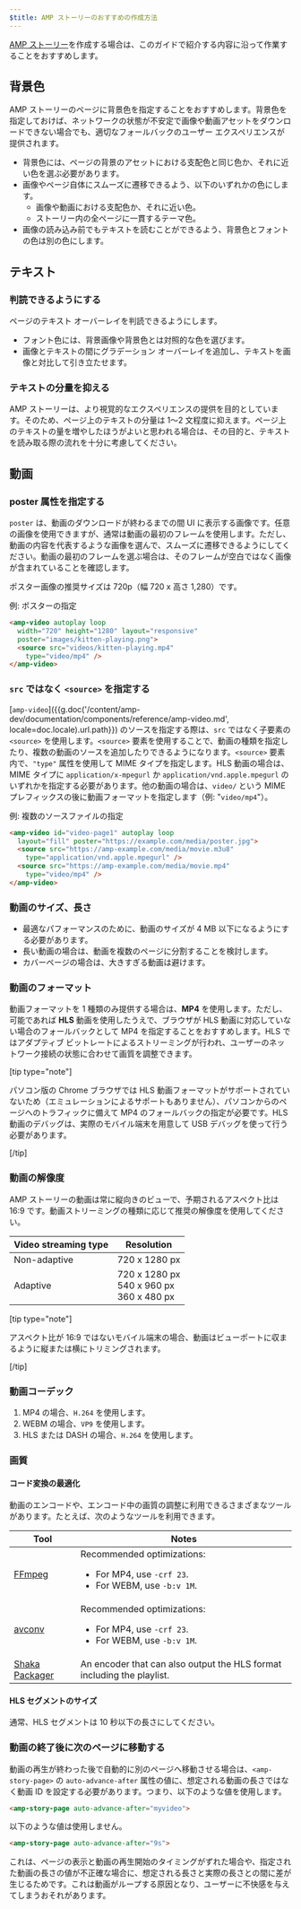 ```yaml
---
$title: AMP ストーリーのおすすめの作成方法
---
```


[AMP ストーリー](/ja/docs/reference/components/amp-story.html)を作成する場合は、このガイドで紹介する内容に沿って作業することをおすすめします。

## 背景色

AMP ストーリーのページに背景色を指定することをおすすめします。背景色を指定しておけば、ネットワークの状態が不安定で画像や動画アセットをダウンロードできない場合でも、適切なフォールバックのユーザー エクスペリエンスが提供されます。

*   背景色には、ページの背景のアセットにおける支配色と同じ色か、それに近い色を選ぶ必要があります。
*   画像やページ自体にスムーズに遷移できるよう、以下のいずれかの色にします。
    *   画像や動画における支配色か、それに近い色。
    *   ストーリー内の全ページに一貫するテーマ色。
*   画像の読み込み前でもテキストを読むことができるよう、背景色とフォントの色は別の色にします。

## テキスト

### 判読できるようにする

ページのテキスト オーバーレイを判読できるようにします。

* フォント色には、背景画像や背景色とは対照的な色を選びます。
* 画像とテキストの間にグラデーション オーバーレイを追加し、テキストを画像と対比して引き立たせます。

### テキストの分量を抑える

AMP ストーリーは、より視覚的なエクスペリエンスの提供を目的としています。そのため、ページ上のテキストの分量は 1～2 文程度に抑えます。ページ上のテキストの量を増やしたほうがよいと思われる場合は、その目的と、テキストを読み取る際の流れを十分に考慮してください。

## 動画

### poster 属性を指定する

`poster` は、動画のダウンロードが終わるまでの間 UI に表示する画像です。任意の画像を使用できますが、通常は動画の最初のフレームを使用します。ただし、動画の内容を代表するような画像を選んで、スムーズに遷移できるようにしてください。動画の最初のフレームを選ぶ場合は、そのフレームが空白ではなく画像が含まれていることを確認します。

ポスター画像の推奨サイズは 720p（幅 720 x 高さ 1,280）です。

例: ポスターの指定

```html
<amp-video autoplay loop
  width="720" height="1280" layout="responsive"
  poster="images/kitten-playing.png">
  <source src="videos/kitten-playing.mp4"
    type="video/mp4" />
</amp-video>
```

### `src` ではなく `<source>` を指定する

[`amp-video`]({{g.doc('/content/amp-dev/documentation/components/reference/amp-video.md', locale=doc.locale).url.path}}) のソースを指定する際は、`src` ではなく子要素の `<source>` を使用します。`<source>` 要素を使用することで、動画の種類を指定したり、複数の動画のソースを追加したりできるようになります。`<source>` 要素内で、`"type"` 属性を使用して MIME タイプを指定します。HLS 動画の場合は、MIME タイプに `application/x-mpegurl` か `application/vnd.apple.mpegurl` のいずれかを指定する必要があります。他の動画の場合は、`video/` という MIME プレフィックスの後に動画フォーマットを指定します（例: "`video/mp4`"）。

例: 複数のソースファイルの指定

```html
<amp-video id="video-page1" autoplay loop
  layout="fill" poster="https://example.com/media/poster.jpg">
  <source src="https://amp-example.com/media/movie.m3u8"
    type="application/vnd.apple.mpegurl" />
  <source src="https://amp-example.com/media/movie.mp4"
    type="video/mp4" />
</amp-video>
```

### 動画のサイズ、長さ

*  最適なパフォーマンスのために、動画のサイズが 4 MB 以下になるようにする必要があります。
*   長い動画の場合は、動画を複数のページに分割することを検討します。
*   カバーページの場合は、大きすぎる動画は避けます。

### 動画のフォーマット

動画フォーマットを 1 種類のみ提供する場合は、**MP4** を使用します。ただし、可能であれば **HLS** 動画を使用したうえで、ブラウザが HLS 動画に対応していない場合のフォールバックとして MP4 を指定することをおすすめします。HLS ではアダプティブ ビットレートによるストリーミングが行われ、ユーザーのネットワーク接続の状態に合わせて画質を調整できます。

[tip type="note"]

パソコン版の Chrome ブラウザでは HLS 動画フォーマットがサポートされていないため（エミュレーションによるサポートもありません）、パソコンからのページへのトラフィックに備えて MP4 のフォールバックの指定が必要です。HLS 動画のデバッグは、実際のモバイル端末を用意して USB デバッグを使って行う必要があります。

[/tip]

### 動画の解像度

AMP ストーリーの動画は常に縦向きのビューで、予期されるアスペクト比は 16:9 です。動画ストリーミングの種類に応じて推奨の解像度を使用してください。

<table>
  <thead>
    <tr>
     <th>Video streaming type</th>
     <th>Resolution</th>
    </tr>
  </thead>
  <tbody>
    <tr>
     <td>Non-adaptive</td>
     <td>720 x 1280 px</td>
    </tr>
    <tr>
     <td>Adaptive</td>
     <td>720 x 1280 px<br>540 x 960 px<br>360 x 480 px</td>
    </tr>
  </tbody>
</table>

[tip type="note"]

アスペクト比が 16:9 ではないモバイル端末の場合、動画はビューポートに収まるように縦または横にトリミングされます。

[/tip]

### 動画コーデック

1.  MP4 の場合、`H.264` を使用します。
1.  WEBM の場合、`VP9` を使用します。
1.  HLS または DASH の場合、`H.264` を使用します。

### 画質

#### コード変換の最適化

動画のエンコードや、エンコード中の画質の調整に利用できるさまざまなツールがあります。たとえば、次のようなツールを利用できます。

<table>
  <thead>
    <tr>
     <th>Tool</th>
     <th>Notes</th>
    </tr>
  </thead>
  <tbody>
    <tr>
     <td><a href="https://www.ffmpeg.org/about.html">FFmpeg</a>
     </td>
     <td>Recommended optimizations:
      <ul>
        <li>For MP4, use <code>-crf 23</code>.</li>
        <li>For WEBM, use <code>-b:v 1M</code>.</li>
      </ul>
     </td>
    </tr>
    <tr>
     <td><a href="https://libav.org/avconv.html">avconv</a>
     </td>
     <td>Recommended optimizations:
      <ul>
        <li>For MP4, use <code>-crf 23</code>.</li>
        <li>For WEBM, use <code>-b:v 1M</code>.</li>
      </ul>
     </td>
    </tr>
    <tr>
     <td><a href="https://github.com/google/shaka-packager">Shaka Packager</a></td>
     <td>An encoder that can also output the HLS format including the playlist.
     </td>
    </tr>
  </tbody>
</table>

#### HLS セグメントのサイズ

通常、HLS セグメントは 10 秒以下の長さにしてください。

### 動画の終了後に次のページに移動する

動画の再生が終わった後で自動的に別のページへ移動させる場合は、`<amp-story-page>` の `auto-advance-after` 属性の値に、想定される動画の長さではなく動画 ID を設定する必要があります。つまり、以下のような値を使用します。

```html
<amp-story-page auto-advance-after="myvideo">
```

以下のような値は使用しません。

```html
<amp-story-page auto-advance-after="9s">
```

これは、ページの表示と動画の再生開始のタイミングがずれた場合や、指定された動画の長さの値が不正確な場合に、想定される長さと実際の長さとの間に差が生じるためです。これは動画がループする原因となり、ユーザーに不快感を与えてしまうおそれがあります。
 
